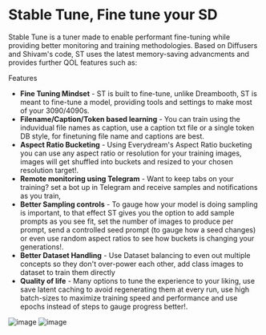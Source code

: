 # Stable Tune, Fine tune your SD

Stable Tune is a tuner made to enable performant fine-tuning while providing better monitoring and training methodologies.
Based on Diffusers and Shivam's code, ST uses the latest memory-saving advancments and provides further QOL features such as:

Features

* **Fine Tuning Mindset** - ST is built to fine-tune, unlike Dreambooth, ST is meant to fine-tune a model, providing tools and settings to make most of your 3090/4090s.
* **Filename/Caption/Token based learning** - You can train using the induvidual file names as caption, use a caption txt file or a single token DB style, for finetuning file name and captions are best. 
* **Aspect Ratio Bucketing** - Using Everydream's Aspect Ratio bucketing you can use any aspect ratio or resolution for your training images, images will get shuffled into buckets and resized to your chosen resolution target!.
* **Remote monitoring using Telegram** - Want to keep tabs on your training? set a bot up in Telegram and receive samples and notifications as you train,  
* **Better Sampling controls** - To gauge how your model is doing sampling is important, to that effect ST gives you the option to add sample prompts as you see fit, set the number of images to produce per prompt, send a controlled seed prompt (to gauge how a seed changes) or even use random aspect ratios to see how buckets is changing your generations!.
* **Better Dataset Handling** - Use Dataset balancing to even out multiple concepts so they don't over-power each other, add class images to dataset to train them directly
* **Quality of life** - Many options to tune the experience to your liking, use save latent caching to avoid regenerating them at every run, use high batch-sizes to maximize training speed and performance and use epochs instead of steps to gauge progress better!.

![image](https://user-images.githubusercontent.com/87043616/204199775-e81e0b37-ed13-4795-99af-488314a58839.png)
![image](https://user-images.githubusercontent.com/87043616/204199622-e8c08886-b09e-4bc6-bd67-8031cd5b957f.png)
